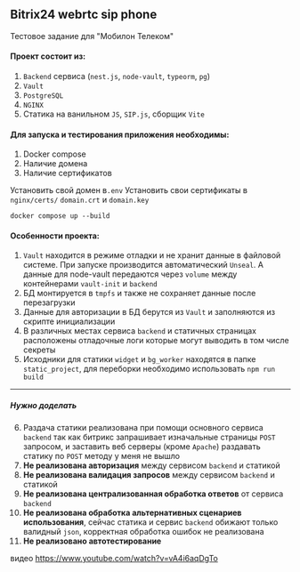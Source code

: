 ## Bitrix24 webrtc sip phone
Тестовое задание для "Мобилон Телеком"
#### Проект состоит из:
1) `Backend` сервиса (`nest.js`, `node-vault`, `typeorm`, `pg`)
2) `Vault`
3) `PostgreSQL`
4) `NGINX`
5) Статика на ванильном `JS`, `SIP.js`, сборщик `Vite`

#### Для запуска и тестирования приложения необходимы:
1) Docker compose
2) Наличие домена
3) Наличие сертификатов

Установить свой домен в`.env` 
Установить свои сертификаты в `nginx/certs/` `domain.crt` и `domain.key`

```shell
docker compose up --build
```
#### Особенности проекта:
1) `Vault` находится в режиме отладки и не хранит данные в файловой системе. При запуске производится автоматический `Unseal`. А данные для node-vault передаются через `volume` между контейнерами `vault-init` и `backend`
2) БД  монтируется в `tmpfs` и также не сохраняет данные после перезагрузки
3) Данные для авторизации в БД берутся из `Vault` и заполняются из скрипте инициализации
4) В различных местах сервиса `backend` и статичных страницах расположены отладочные логи которые могут выводить в том числе секреты
5) Исходники для статики `widget` и `bg_worker` находятся в папке `static_project`, для переборки необходимо использовать `npm run build`
----
##### Нужно доделать
6) Раздача статики реализована при помощи основного сервиса `backend` так как битрикс запрашивает изначальные страницы `POST` запросом, и заставить веб серверы (кроме `Apache`) раздавать статику по `POST` методу у меня не вышло
7) **Не реализована авторизация** между сервисом `backend` и статикой
8) **Не реализована валидация запросов** между сервисом `backend` и статикой
9) **Не реализована централизованная обработка ответов** от сервиса `backend`
10) **Не реализована обработка альтернативных сценариев использования**, сейчас статика и сервис `backend` обижают только валидный `json`, корректная обработка ошибок не реализована
11) **Не реализовано автотестирование**


видео https://www.youtube.com/watch?v=vA4i6aqDgTo